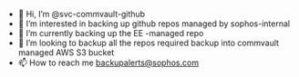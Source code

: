 - 👋 Hi, I’m @svc-commvault-github
- 👀 I’m interested in backing up github repos managed by sophos-internal
- 🌱 I’m currently backing up the EE -managed repo
- 💞️ I’m looking to backup all the repos required backup into commvault managed AWS S3 bucket
- 📫 How to reach me backupalerts@sophos.com

<!---
svc-commvault-github/svc-commvault-github is a ✨ special ✨ repository because its `README.md` (this file) appears on your GitHub profile.
You can click the Preview link to take a look at your changes.
--->
